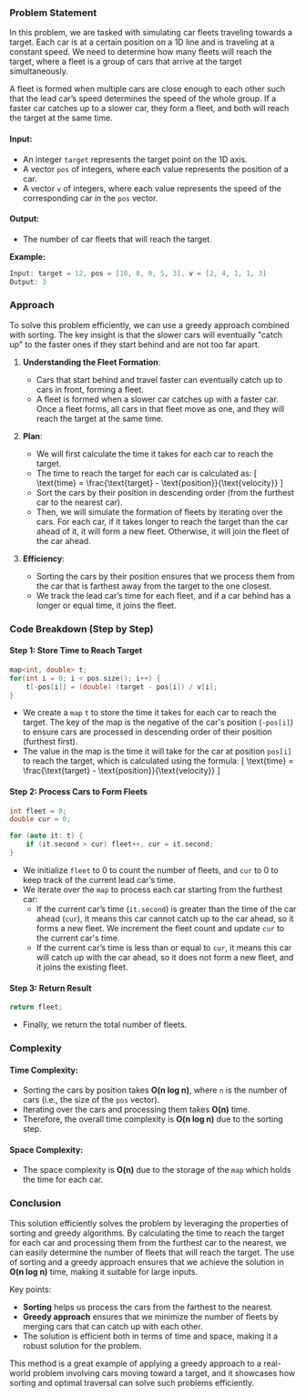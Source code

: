 ### Problem Statement

In this problem, we are tasked with simulating car fleets traveling towards a target. Each car is at a certain position on a 1D line and is traveling at a constant speed. We need to determine how many fleets will reach the target, where a fleet is a group of cars that arrive at the target simultaneously.

A fleet is formed when multiple cars are close enough to each other such that the lead car’s speed determines the speed of the whole group. If a faster car catches up to a slower car, they form a fleet, and both will reach the target at the same time.

#### Input:
- An integer `target` represents the target point on the 1D axis.
- A vector `pos` of integers, where each value represents the position of a car.
- A vector `v` of integers, where each value represents the speed of the corresponding car in the `pos` vector.

#### Output:
- The number of car fleets that will reach the target.

**Example:**
```cpp
Input: target = 12, pos = [10, 8, 0, 5, 3], v = [2, 4, 1, 1, 3]
Output: 3
```

### Approach

To solve this problem efficiently, we can use a greedy approach combined with sorting. The key insight is that the slower cars will eventually "catch up" to the faster ones if they start behind and are not too far apart.

1. **Understanding the Fleet Formation**:
    - Cars that start behind and travel faster can eventually catch up to cars in front, forming a fleet.
    - A fleet is formed when a slower car catches up with a faster car. Once a fleet forms, all cars in that fleet move as one, and they will reach the target at the same time.

2. **Plan**:
    - We will first calculate the time it takes for each car to reach the target.
    - The time to reach the target for each car is calculated as:
      \[
      \text{time} = \frac{\text{target} - \text{position}}{\text{velocity}}
      \]
    - Sort the cars by their position in descending order (from the furthest car to the nearest car).
    - Then, we will simulate the formation of fleets by iterating over the cars. For each car, if it takes longer to reach the target than the car ahead of it, it will form a new fleet. Otherwise, it will join the fleet of the car ahead.

3. **Efficiency**:
    - Sorting the cars by their position ensures that we process them from the car that is farthest away from the target to the one closest.
    - We track the lead car’s time for each fleet, and if a car behind has a longer or equal time, it joins the fleet.

### Code Breakdown (Step by Step)

#### Step 1: Store Time to Reach Target

```cpp
map<int, double> t;
for(int i = 0; i < pos.size(); i++) {
    t[-pos[i]] = (double) (target - pos[i]) / v[i];
}
```

- We create a `map` `t` to store the time it takes for each car to reach the target. The key of the map is the negative of the car's position (`-pos[i]`) to ensure cars are processed in descending order of their position (furthest first).
- The value in the map is the time it will take for the car at position `pos[i]` to reach the target, which is calculated using the formula:
  \[
  \text{time} = \frac{\text{target} - \text{position}}{\text{velocity}}
  \]
  
#### Step 2: Process Cars to Form Fleets

```cpp
int fleet = 0;
double cur = 0;

for (auto it: t) {
    if (it.second > cur) fleet++, cur = it.second;
}
```

- We initialize `fleet` to 0 to count the number of fleets, and `cur` to 0 to keep track of the current lead car’s time.
- We iterate over the `map` to process each car starting from the furthest car:
  - If the current car’s time (`it.second`) is greater than the time of the car ahead (`cur`), it means this car cannot catch up to the car ahead, so it forms a new fleet. We increment the fleet count and update `cur` to the current car's time.
  - If the current car’s time is less than or equal to `cur`, it means this car will catch up with the car ahead, so it does not form a new fleet, and it joins the existing fleet.

#### Step 3: Return Result

```cpp
return fleet;
```

- Finally, we return the total number of fleets.

### Complexity

#### Time Complexity:
- Sorting the cars by position takes **O(n log n)**, where `n` is the number of cars (i.e., the size of the `pos` vector).
- Iterating over the cars and processing them takes **O(n)** time.
- Therefore, the overall time complexity is **O(n log n)** due to the sorting step.

#### Space Complexity:
- The space complexity is **O(n)** due to the storage of the `map` which holds the time for each car.

### Conclusion

This solution efficiently solves the problem by leveraging the properties of sorting and greedy algorithms. By calculating the time to reach the target for each car and processing them from the furthest car to the nearest, we can easily determine the number of fleets that will reach the target. The use of sorting and a greedy approach ensures that we achieve the solution in **O(n log n)** time, making it suitable for large inputs.

Key points:
- **Sorting** helps us process the cars from the farthest to the nearest.
- **Greedy approach** ensures that we minimize the number of fleets by merging cars that can catch up with each other.
- The solution is efficient both in terms of time and space, making it a robust solution for the problem.

This method is a great example of applying a greedy approach to a real-world problem involving cars moving toward a target, and it showcases how sorting and optimal traversal can solve such problems efficiently.